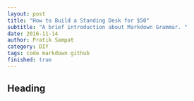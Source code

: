 ```yaml
---
layout: post
title: "How to Build a Standing Desk for $50"
subtitle: "A brief introduction about Markdown Grammar. "
date: 2016-11-14
author: Pratik Sampat
category: DIY
tags: code markdown github
finished: true
---
```


## Heading
